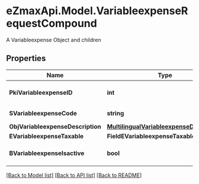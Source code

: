# eZmaxApi.Model.VariableexpenseRequestCompound
A Variableexpense Object and children

## Properties

Name | Type | Description | Notes
------------ | ------------- | ------------- | -------------
**PkiVariableexpenseID** | **int** | The unique ID of the Variableexpense | [optional] 
**SVariableexpenseCode** | **string** | The code of the Variableexpense | 
**ObjVariableexpenseDescription** | [**MultilingualVariableexpenseDescription**](MultilingualVariableexpenseDescription.md) |  | 
**EVariableexpenseTaxable** | **FieldEVariableexpenseTaxable** |  | 
**BVariableexpenseIsactive** | **bool** | Whether the variableexpense is active or not | 

[[Back to Model list]](../README.md#documentation-for-models) [[Back to API list]](../README.md#documentation-for-api-endpoints) [[Back to README]](../README.md)

